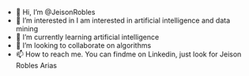 - 👋 Hi, I’m @JeisonRobles
- 👀 I’m interested in I am interested in artificial intelligence and data mining
- 🌱 I’m currently learning artificial intelligence
- 💞️ I’m looking to collaborate on algorithms
- 📫 How to reach me. You can findme on Linkedin, just look for Jeison Robles Arias

<!---
JeisonRobles/JeisonRobles is a ✨ special ✨ repository because its `README.md` (this file) appears on your GitHub profile.
You can click the Preview link to take a look at your changes.
--->
